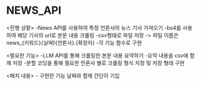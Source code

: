 # NEWS_API

<진행 상황>
-News API를 사용하여 특정 언론사의 뉴스 기사 가져오기
-bs4를 사용하여 해당 기사의 url로 본문 내용 크롤링
-csv형태로 파일 저장 -> 파일 이름은 news_{키워드}_{날짜}_{언론사}.{확장자}
-각 기능 함수로 구현

<필요한 기능>
-LLM API를 통해 크롤링한 본문 내용 요약하기
-요약 내용을 csv에 함께 저장
-분할 코딩을 통해 필요한 언론사 별로 크롤링 형식 지정 및 저장 형태 구현 

<패치 내용> - 구현한 기능 날짜와 함께 간단히 기입

